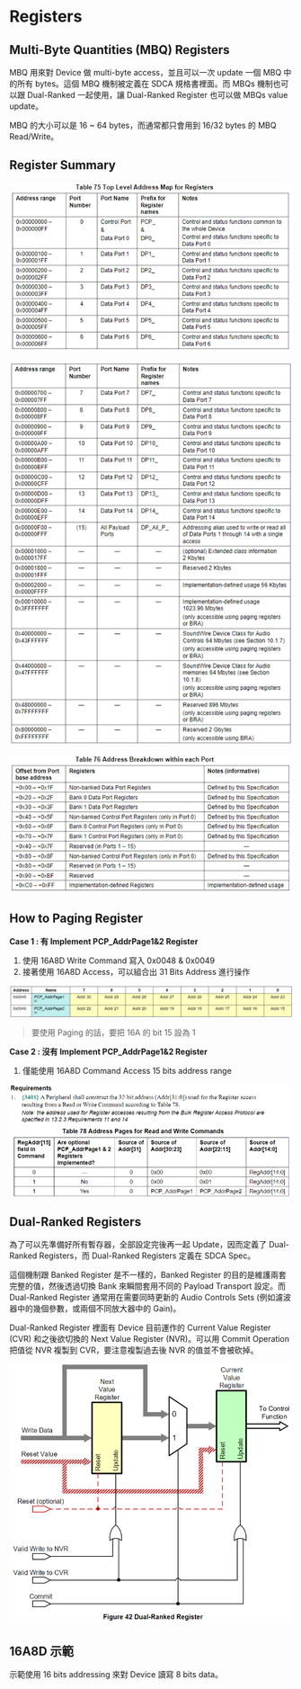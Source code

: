 Registers
=======

Multi-Byte Quantities (MBQ) Registers
-------

MBQ 用來對 Device 做 multi-byte access，並且可以一次 update 一個 MBQ 中的所有 bytes。這個 MBQ 機制被定義在 SDCA 規格書裡面。而 MBQs 機制也可以跟 Dual-Ranked 一起使用，讓 Dual-Ranked Register 也可以做 MBQs value update。

MBQ 的大小可以是 16 ~ 64 bytes，而通常都只會用到 16/32 bytes 的 MBQ Read/Write。

Register Summary
-------

![Alt text](image/table75.png)

![Alt text](image/table75-2.png)

![Alt text](image/table76.png)

How to Paging Register
-------

**Case 1 : 有 Implement PCP_AddrPage1&2 Register**

1. 使用 16A8D Write Command 寫入 0x0048 & 0x0049
2. 接著使用 16A8D Access，可以組合出 31 Bits Address 進行操作 

![Alt text](image/paging-register.png)

> 要使用 Paging 的話，要把 16A 的 bit 15 設為 1

**Case 2 : 沒有 Implement PCP_AddrPage1&2 Register**

1. 僅能使用 16A8D Command Access 15 bits address range

![Alt text](image/table78.png)

Dual-Ranked Registers
-------

為了可以先準備好所有暫存器，全部設定完後再一起 Update，因而定義了 Dual-Ranked Registers，而 Dual-Ranked Registers 定義在 SDCA Spec。

這個機制跟 Banked Register 是不一樣的，Banked Register 的目的是維護兩套完整的值，然後透過切換 Bank 來瞬間套用不同的 Payload Transport 設定。而 Dual-Ranked Register 通常用在需要同時更新的 Audio Controls Sets (例如濾波器中的幾個參數，或兩個不同放大器中的 Gain)。

Dual-Ranked Register 裡面有 Device 目前運作的 Current Value Register (CVR) 和之後欲切換的 Next Value Register (NVR)。可以用 Commit Operation 把值從 NVR 複製到 CVR，要注意複製過去後 NVR 的值並不會被砍掉。

![Alt text](image/figure42.png)

16A8D 示範
-------

示範使用 16 bits addressing 來對 Device 讀寫 8 bits data。

